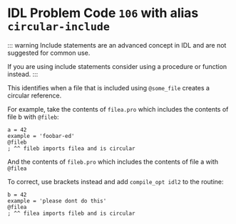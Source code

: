 # IDL Problem Code `106` with alias `circular-include`

::: warning
Include statements are an advanced concept in IDL and are not suggested for common use.

If you are using include statements consider using a procedure or function instead.
:::

This identifies when a file that is included using `@some_file` creates a circular reference.

For example, take the contents of `filea.pro` which includes the contents of file b with `@fileb`:

```idl
a = 42
example = 'foobar-ed'
@fileb
; ^^ fileb imports filea and is circular
```

And the contents of `fileb.pro` which includes the contents of file a with `@filea`

To correct, use brackets instead and add `compile_opt idl2` to the routine:

```idl
b = 42
example = 'please dont do this'
@filea
; ^^ filea imports fileb and is circular
```
